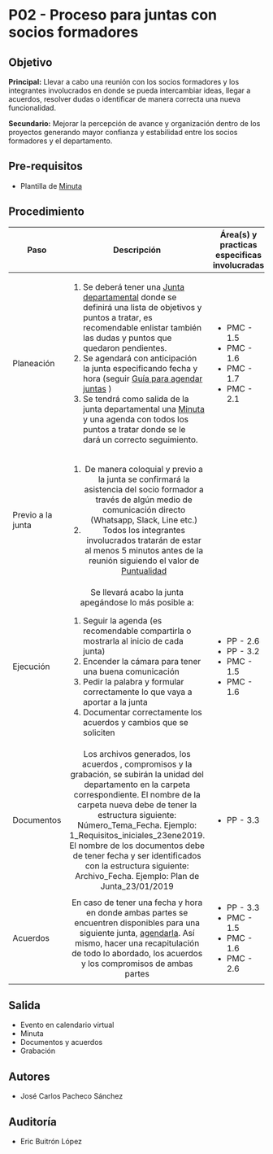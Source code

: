 # P02 - Proceso para juntas con socios formadores

## Objetivo

**Principal:** Llevar a cabo una reunión con los socios formadores y los integrantes involucrados en donde se pueda intercambiar ideas, llegar a acuerdos, resolver dudas o identificar de manera correcta una nueva funcionalidad.

**Secundario:** Mejorar la percepción de avance y organización dentro de los proyectos generando mayor confianza y estabilidad entre los socios formadores y el departamento.

## Pre-requisitos

- Plantilla de [Minuta](../plantillas/PL1-plantilla-para-minutas)

## Procedimiento

| Paso|   Descripción   | Área(s) y practicas especificas involucradas |
|------|:---------------:|--------------------|
| Planeación    | <ol align="left"><li>Se deberá tener una [Junta departamental](../procesos/P01-proceso-juntas-departamentales) donde se definirá una lista de objetivos y puntos a tratar, es recomendable enlistar también las dudas y puntos que quedaron pendientes.</li><li>Se agendará con anticipación la junta especificando fecha y hora (seguir [Guía para agendar juntas](../guias/G01-guia-para-agendar-juntas) )</li><li>Se tendrá como salida de la junta departamental una [Minuta](../plantillas/PL1-plantilla-para-minutas) y una agenda con todos los puntos a tratar donde se le dará un correcto seguimiento.</li></ol> | <ul><li>PMC - 1.5</li><li>PMC - 1.6</li><li>PMC - 1.7</li><li>PMC - 2.1</li></ul> |
| Previo a la junta     | <ol><li>De manera coloquial y previo a la junta se confirmará la asistencia del socio formador a través de algún medio de comunicación directo (Whatsapp, Slack, Line etc.)</li><li>Todos los integrantes involucrados tratarán de estar al menos 5 minutos antes de la reunión siguiendo el valor de [Puntualidad](../) </li></ol> |  |
| Ejecución | Se llevará acabo la junta apegándose lo más posible a: <ol align="left"><li>Seguir la agenda (es recomendable compartirla o mostrarla al inicio de cada junta)</li><li>Encender la cámara para tener una buena comunicación  </li><li>Pedir la palabra y formular correctamente lo que vaya a aportar a la junta</li><li>Documentar correctamente los acuerdos y cambios que se soliciten </li></ol>  | <ul><li>PP - 2.6</li><li>PP - 3.2</li><li>PMC - 1.5</li><li>PMC - 1.6</li></ul> |
| Documentos| Los archivos generados, los acuerdos , compromisos  y la grabación, se subirán la unidad del departamento en la carpeta correspondiente. El nombre de la carpeta nueva debe de tener la estructura siguiente: Número_Tema_Fecha. Ejemplo: 1_Requisitos_iniciales_23ene2019. El nombre de los documentos debe de tener fecha y ser identificados con la estructura siguiente: Archivo_Fecha. Ejemplo: Plan de Junta_23/01/2019 | <ul><li>PP - 3.3</li></ul> |
| Acuerdos | En caso de tener una fecha y hora en donde ambas partes se encuentren disponibles para una siguiente junta, [agendarla](../guias/G01-guia-para-agendar-juntas). Así mismo, hacer una recapitulación de todo lo abordado, los acuerdos y los compromisos de ambas partes | <ul><li>PP - 3.3</li><li>PMC - 1.5</li><li>PMC - 1.6</li><li>PMC - 2.6</li></ul> |

## Salida

<ul><li>Evento en calendario virtual</li><li>Minuta</li><li>Documentos y acuerdos</li><li>Grabación</li></ul>

## Autores

- José Carlos Pacheco Sánchez

## Auditoría

- Eric Buitrón López
